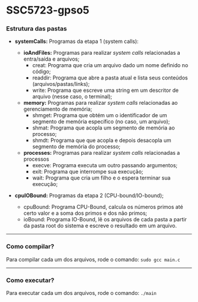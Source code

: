 # SSC5723-gpso5
### Estrutura das pastas
- **systemCalls:** Programas da etapa 1 (system calls):
	- **ioAndFiles:** Programas para realizar *system calls* relacionadas a entra/saída e arquivos;
		- creat: Programa que cria um arquivo dado um nome definido no código;
		- readdir: Programa que abre a pasta atual e lista seus conteúdos (arquivos/pastas/links);
		- write: Programa que escreve uma string em um descritor de arquivo (nesse caso, o terminal);
	- **memory:** Programas para realizar *system calls* relacionadas ao gerenciamento de memória;
		- shmget: Programa que obtém um o identificador de um segmento de memória específico (no caso, um arquivo);
		- shmat: Programa que acopla um segmento de memória ao processo;
		- shmdt: Programa que que acopla e depois desacopla um segmento de memória do processo;
	- **processes:** Programas para realizar *system calls* relacionadas a processos
		- execve: Programa executa um outro passando argumentos;
		- exit: Programa que interrompe sua execução;
		- wait: Programa que cria um filho e o espera terminar sua execução;

- **cpuIOBound:** Programas da etapa 2 (CPU-bound/IO-bound);
	- cpuBound: Programa CPU-Bound, calcula os números primos até certo valor e a soma dos primos e dos não primos;
	- ioBound: Programa IO-Bound, lê os arquivos de cada pasta a partir da pasta root do sistema e escreve o resultado em um arquivo.

------------

### Como compilar?
Para compilar cada um dos arquivos, rode o comando:
`sudo gcc main.c`

------------

### Como executar?
Para executar cada um dos arquivos, rode o comando:
`./main`
